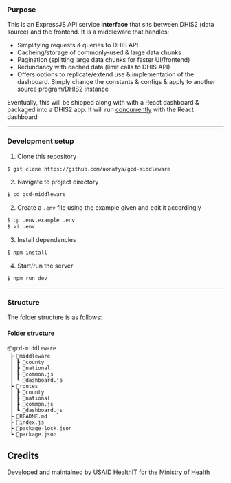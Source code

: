 ### Purpose

This is an ExpressJS API service **interface** that sits between DHIS2 (data source) and the frontend. It is a middleware that handles:

- Simplifying requests & queries to DHIS API
- Cacheing/storage of commonly-used & large data chunks
- Pagination (splitting large data chunks for faster UI/frontend)
- Redundancy with cached data (limit calls to DHIS API)
- Offers options to replicate/extend use & implementation of the dashboard. Simply change the constants & configs & apply to another source program/DHIS2 instance

Eventually, this will be shipped along with with a React dashboard & packaged into a DHIS2 app. It will run [concurrently](https://github.com/kimmobrunfeldt/concurrently) with the React dashboard

---

### Development setup
1. Clone this repository
``` bash
$ git clone https://github.com/uonafya/gcd-middleware
```

2. Navigate to project directory
``` bash
$ cd gcd-middleware
```

2. Create a ``` .env ``` file using the example given and edit it accordingly
``` bash
$ cp .env.example .env
$ vi .env
```

3. Install dependencies
``` bash
$ npm install
```

4. Start/run the server
``` bash
$ npm run dev
```

---

### Structure
The folder structure is as follows:
#### Folder structure
```
📦gcd-middleware
 ┣ 📂middleware
 ┃ ┣ 📂county
 ┃ ┣ 📂national
 ┃ ┣ 📜common.js
 ┃ ┗ 📜dashboard.js
 ┣ 📂routes
 ┃ ┣ 📂county
 ┃ ┣ 📂national
 ┃ ┣ 📜common.js
 ┃ ┗ 📜dashboard.js
 ┣ 📜README.md
 ┣ 📜index.js
 ┣ 📜package-lock.json
 ┗ 📜package.json
 ```
 
 
## Credits
Developed and maintained by [USAID HealthIT](https://healthit.uonbi.ac.ke) for the [Ministry of Health](https://health.go.ke)
